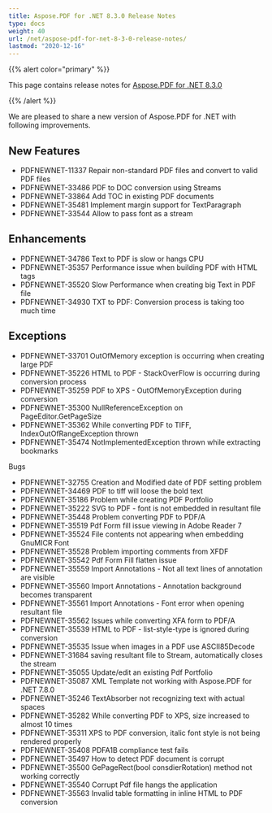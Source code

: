 ```yaml
---
title: Aspose.PDF for .NET 8.3.0 Release Notes
type: docs
weight: 40
url: /net/aspose-pdf-for-net-8-3-0-release-notes/
lastmod: "2020-12-16"
---
```


{{% alert color="primary" %}} 

This page contains release notes for [Aspose.PDF for .NET 8.3.0](http://www.aspose.com/downloads/pdf/net/new-releases/aspose.pdf-for-.net-8.3.0/)

{{% /alert %}} 

We are pleased to share a new version of Aspose.PDF for .NET with following improvements.
## **New Features**
- PDFNEWNET-11337 Repair non-standard PDF files and convert to valid PDF files
- PDFNEWNET-33486 PDF to DOC conversion using Streams
- PDFNEWNET-33864 Add TOC in existing PDF documents
- PDFNEWNET-35481 Implement margin support for TextParagraph
- PDFNEWNET-33544 Allow to pass font as a stream
## **Enhancements**
- PDFNEWNET-34786 Text to PDF is slow or hangs CPU
- PDFNEWNET-35357 Performance issue when building PDF with HTML tags
- PDFNEWNET-35520 Slow Performance when creating big Text in PDF file
- PDFNEWNET-34930 TXT to PDF: Conversion process is taking too much time
## **Exceptions**
- PDFNEWNET-33701 OutOfMemory exception is occurring when creating large PDF
- PDFNEWNET-35226 HTML to PDF - StackOverFlow is occurring during conversion process
- PDFNEWNET-35259 PDF to XPS - OutOfMemoryException during conversion
- PDFNEWNET-35300 NullReferenceException on PageEditor.GetPageSize
- PDFNEWNET-35362 While converting PDF to TIFF, IndexOutOfRangeException thrown
- PDFNEWNET-35474 NotImplementedException thrown while extracting bookmarks

Bugs

- PDFNEWNET-32755 Creation and Modified date of PDF setting problem
- PDFNEWNET-34469 PDF to tiff will loose the bold text
- PDFNEWNET-35186 Problem while creating PDF Portfolio
- PDFNEWNET-35222 SVG to PDF - font is not embedded in resultant file
- PDFNEWNET-35448 Problem converting PDF to PDF/A
- PDFNEWNET-35519 Pdf Form fill issue viewing in Adobe Reader 7
- PDFNEWNET-35524 File contents not appearing when embedding GnuMICR Font
- PDFNEWNET-35528 Problem importing comments from XFDF
- PDFNEWNET-35542 Pdf Form Fill flatten issue
- PDFNEWNET-35559 Import Annotations - Not all text lines of annotation are visible
- PDFNEWNET-35560 Import Annotations - Annotation background becomes transparent
- PDFNEWNET-35561 Import Annotations - Font error when opening resultant file
- PDFNEWNET-35562 Issues while converting XFA form to PDF/A
- PDFNEWNET-35539 HTML to PDF - list-style-type is ignored during conversion
- PDFNEWNET-35535 Issue when images in a PDF use ASCII85Decode
- PDFNEWNET-31684 saving resultant file to Stream, automatically closes the stream
- PDFNEWNET-35055 Update/edit an existing Pdf Portfolio
- PDFNEWNET-35087 XML Template not working with Aspose.PDF for .NET 7.8.0
- PDFNEWNET-35246 TextAbsorber not recognizing text with actual spaces
- PDFNEWNET-35282 While converting PDF to XPS, size increased to almost 10 times
- PDFNEWNET-35311 XPS to PDF conversion, italic font style is not being rendered properly
- PDFNEWNET-35408 PDFA1B compliance test fails
- PDFNEWNET-35497 How to detect PDF document is corrupt
- PDFNEWNET-35500 GePageRect(bool consdierRotation) method not working correctly
- PDFNEWNET-35540 Corrupt Pdf file hangs the application
- PDFNEWNET-35563 Invalid table formatting in inline HTML to PDF conversion
